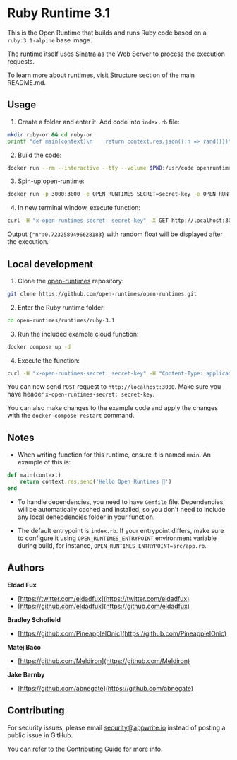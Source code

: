 # Ruby Runtime 3.1

This is the Open Runtime that builds and runs Ruby code based on a `ruby:3.1-alpine` base image. 

The runtime itself uses [Sinatra](https://github.com/sinatra/sinatra) as the Web Server to process the execution requests.

To learn more about runtimes, visit [Structure](https://github.com/open-runtimes/open-runtimes#structure) section of the main README.md.

## Usage

1. Create a folder and enter it. Add code into `index.rb` file:

```bash
mkdir ruby-or && cd ruby-or
printf "def main(context)\n    return context.res.json({:n => rand()})\nend" > index.rb
```

2. Build the code:

```bash
docker run --rm --interactive --tty --volume $PWD:/usr/code openruntimes/ruby:v3-3.1 sh /usr/local/src/build.sh
```

3. Spin-up open-runtime:

```bash
docker run -p 3000:3000 -e OPEN_RUNTIMES_SECRET=secret-key -e OPEN_RUNTIMES_ENTRYPOINT=index.rb --rm --interactive --tty --volume $PWD/code.tar.gz:/tmp/code.tar.gz:ro openruntimes/ruby:v3-3.1 sh /usr/local/src/start.sh
```

4. In new terminal window, execute function:

```bash
curl -H "x-open-runtimes-secret: secret-key" -X GET http://localhost:3000/
```

Output `{"n":0.7232589496628183}` with random float will be displayed after the execution.

## Local development

1. Clone the [open-runtimes](https://github.com/open-runtimes/open-runtimes) repository:

```bash
git clone https://github.com/open-runtimes/open-runtimes.git
```

2. Enter the Ruby runtime folder:

```bash
cd open-runtimes/runtimes/ruby-3.1
```

3. Run the included example cloud function:

```bash
docker compose up -d
```

4. Execute the function:

```bash
curl -H "x-open-runtimes-secret: secret-key" -H "Content-Type: application/json" -X POST http://localhost:3000/ -d '{"id": "4"}'
```

You can now send `POST` request to `http://localhost:3000`. Make sure you have header `x-open-runtimes-secret: secret-key`.

You can also make changes to the example code and apply the changes with the `docker compose restart` command.

## Notes

- When writing function for this runtime, ensure it is named `main`. An example of this is:

```ruby
def main(context)
    return context.res.send('Hello Open Runtimes 👋')
end
```

- To handle dependencies, you need to have `Gemfile` file. Dependencies will be automatically cached and installed, so you don't need to include any local denepdencies folder in your function.

- The default entrypoint is `index.rb`. If your entrypoint differs, make sure to configure it using `OPEN_RUNTIMES_ENTRYPOINT` environment variable during build, for instance, `OPEN_RUNTIMES_ENTRYPOINT=src/app.rb`.


## Authors

**Eldad Fux**

+ [https://twitter.com/eldadfux](https://twitter.com/eldadfux)
+ [https://github.com/eldadfux](https://github.com/eldadfux)

**Bradley Schofield**

+ [https://github.com/PineappleIOnic](https://github.com/PineappleIOnic)

**Matej Bačo**

+ [https://github.com/Meldiron](https://github.com/Meldiron)

**Jake Barnby**

+ [https://github.com/abnegate](https://github.com/abnegate)

## Contributing

For security issues, please email security@appwrite.io instead of posting a public issue in GitHub.

You can refer to the [Contributing Guide](https://github.com/open-runtimes/open-runtimes/blob/main/CONTRIBUTING.md) for more info.
